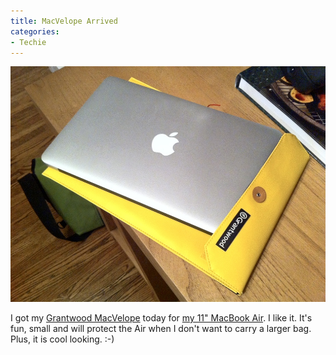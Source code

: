 ```yaml
---
title: MacVelope Arrived
categories:
- Techie
---
```


![](/assets/posts/2011/photo5.jpg)
  



I got my [Grantwood MacVelope](http://www.grantwoodtechnology.com/macvelope/) today for [my 11" MacBook Air](/thingelstad/happy-birthday-macbook-air). I like it. It's fun, small and will protect the Air when I don't want to carry a larger bag.
Plus, it is cool looking. :-)

